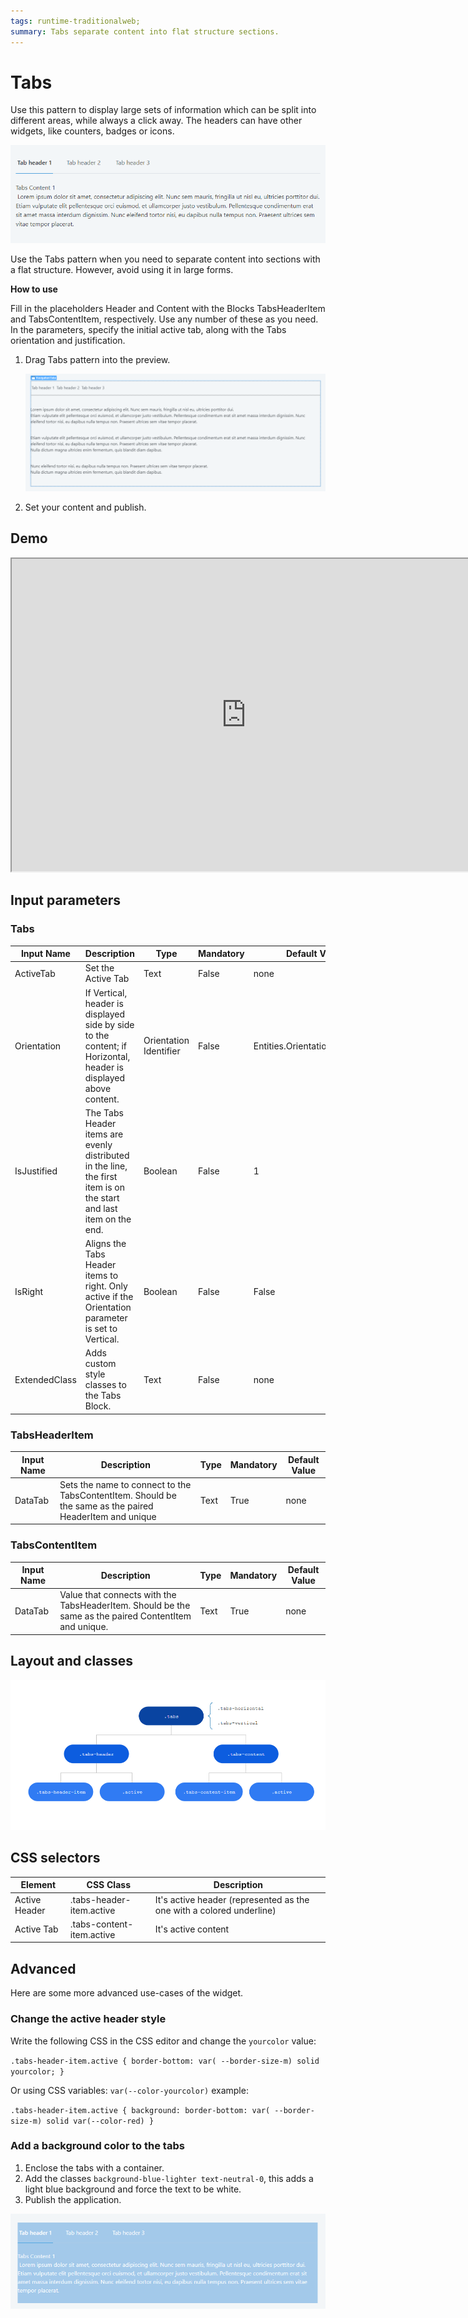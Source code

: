 ```yaml
---
tags: runtime-traditionalweb; 
summary: Tabs separate content into flat structure sections.
---
```


# Tabs

Use this pattern to display large sets of information which can be split into different areas, while always a click away. The headers can have other widgets, like counters, badges or icons.

![](images/tabs-gif1.gif?width=650)

Use the Tabs pattern when you need to separate content into sections with a flat structure. However, avoid using it in large forms.

**How to use**

Fill in the placeholders Header and Content with the Blocks TabsHeaderItem and TabsContentItem, respectively. Use any number of these as you need. In the parameters, specify the initial active tab, along with the Tabs orientation and justification. 

1. Drag Tabs pattern into the preview.

    ![](images/tabs-image1.png?width=750)

1. Set your content and publish.

## Demo

<iframe src="https://drive.google.com/file/d/1sHVMu6-emPwBnds755F4YItpQjErFrx7/preview" width="750" height="500"></iframe>

## Input parameters

### Tabs

| **Input Name** |  **Description** |  **Type** | **Mandatory** | **Default Value** |
|---|---|---|---|---|
| ActiveTab  |  Set the Active Tab |  Text | False | none |
| Orientation  |  If Vertical, header is displayed side by side to the content; if Horizontal, header is displayed above content. |  Orientation Identifier | False | Entities.Orientation.Horizontal |
| IsJustified  |  The Tabs Header items are evenly distributed in the line, the first item is on the start and last item on the end. |  Boolean | False | 1 |
| IsRight  |  Aligns the Tabs Header items to right. Only active if the Orientation parameter is set to Vertical. |  Boolean | False | False |
| ExtendedClass  |  Adds custom style classes to the Tabs Block. |  Text | False | none |

### TabsHeaderItem

| **Input Name** |  **Description** |  **Type** | **Mandatory** | **Default Value** |
|---|---|---|---|---|
| DataTab  |  Sets the name to connect to the TabsContentItem. Should be the same as the paired HeaderItem and unique |  Text | True | none |

### TabsContentItem

| **Input Name** |  **Description** |  **Type** | **Mandatory** | **Default Value** |
|---|---|---|---|---|
| DataTab  |  Value that connects with the TabsHeaderItem. Should be the same as the paired ContentItem and unique. |  Text | True | none |

## Layout and classes

![](images/tabs-image2.png?width=750)

## CSS selectors

| **Element** |  **CSS Class** |  **Description**  |
| ---|---|---  
| Active Header |  .tabs-header-item.active |  It's active header (represented as the one with a colored underline)  |
| Active Tab  |  .tabs-content-item.active  |   It's active content  |
  

## Advanced

Here are some more advanced use-cases of the widget.

### Change the active header style

Write the following CSS in the CSS editor and change the `yourcolor` value:

`.tabs-header-item.active {
    border-bottom: var( --border-size-m) solid yourcolor;
}`

Or using CSS variables: `var(--color-yourcolor)`
example:

`.tabs-header-item.active {
background: border-bottom: var( --border-size-m) solid var(--color-red)
}`

### Add a background color to the tabs

1. Enclose the tabs with a container.
2. Add the classes `background-blue-lighter text-neutral-0`, this adds a light blue background and force the text to be white.
3. Publish the application.

![](images/tabs-image3.png?width=750)
